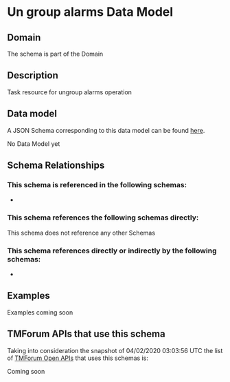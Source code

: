 # Un group alarms Data Model

## Domain

The  schema is part of the  Domain

## Description

Task resource for ungroup alarms operation

## Data model

A JSON Schema corresponding to this data model can be found
[here](https://github.com/tmforum-rand/schemas/blob/candidates/Resource/UnGroupAlarms.schema.json).

No Data Model yet

## Schema Relationships

### This schema is referenced in the following schemas:

-

### This schema references the following schemas directly:

This schema does not reference any other Schemas

### This schema references directly or indirectly by the following schemas:

-



## Examples

Examples coming soon

## TMForum APIs that use this schema

Taking into consideration the snapshot of 04/02/2020 03:03:56 UTC the list of [TMForum Open APIs](https://www.tmforum.org/open-apis/) that uses this schemas is:

Coming soon